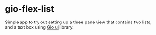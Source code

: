 # gio-flex-list

Simple app to try out setting up a three pane view that contains two lists, and a text box using [Gio ui](https://gioui.org/) library.